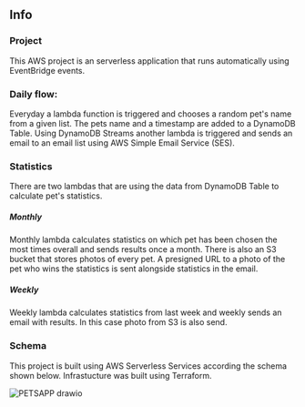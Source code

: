 ## Info
### Project
This AWS project is an serverless application that runs automatically using EventBridge events.
### Daily flow:
Everyday a lambda function is triggered and chooses a random pet's name from a given list. The pets name and a timestamp are added to a DynamoDB Table. Using DynamoDB Streams another lambda is triggered and sends an email to an email list using AWS Simple Email Service (SES).
### Statistics
There are two lambdas that are using the data from DynamoDB Table to calculate pet's statistics.

##### Monthly

Monthly lambda calculates statistics on which pet has been chosen the most times overall and sends results once a month. There is also an S3 bucket that stores photos of every pet. A presigned URL to a photo of the pet who wins the statistics is sent alongside statistics in the email.
##### Weekly

Weekly lambda calculates statistics from last week and weekly sends an email with results. In this case photo from S3 is also send.

### Schema

This project is built using AWS Serverless Services according the schema shown below. Infrastucture was built using Terraform.


![PETSAPP drawio](https://user-images.githubusercontent.com/64687726/211238262-fb820f8a-5d90-459d-9ac2-0be9f1a69b6c.png)
